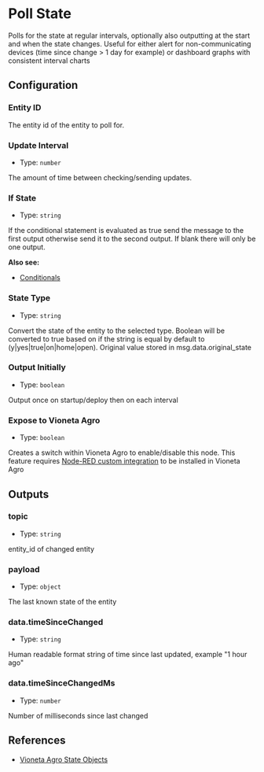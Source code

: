 # Poll State

Polls for the state at regular intervals, optionally also outputting at the start and when the state changes. Useful for either alert for non-communicating devices (time since change > 1 day for example) or dashboard graphs with consistent interval charts

## Configuration

### Entity ID <Badge text="required"/>

The entity id of the entity to poll for.

### Update Interval

- Type: `number`

The amount of time between checking/sending updates.

### If State

- Type: `string`

If the conditional statement is evaluated as true send the message to the first output otherwise send it to the second output. If blank there will only be one output.

**Also see:**

- [Conditionals](/guide/conditionals.md)

### State Type

- Type: `string`

Convert the state of the entity to the selected type. Boolean will be converted to true based on if the string is equal by default to (y|yes|true|on|home|open). Original value stored in msg.data.original_state

### Output Initially

- Type: `boolean`

Output once on startup/deploy then on each interval

### Expose to Vioneta Agro

- Type: `boolean`

Creates a switch within Vioneta Agro to enable/disable this node. This feature requires [Node-RED custom integration](https://github.com/Vioneta/hass-node-red) to be installed in Vioneta Agro

## Outputs

### topic

- Type: `string`

entity_id of changed entity

### payload

- Type: `object`

The last known state of the entity

### data.timeSinceChanged

- Type: `string`

Human readable format string of time since last updated, example "1 hour ago"

### data.timeSinceChangedMs

- Type: `number`

Number of milliseconds since last changed

## References

- [Vioneta Agro State Objects](https://vioneta.com/docs/configuration/state_object/)
